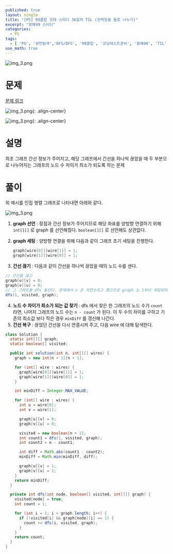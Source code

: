 ```yaml
---
published: true
layout: single
title: "[PS] 99클럽 코테 스터디 36일차 TIL (전력망을 둘로 나누기)"
excerpt: "항해99 스터디"
categories:
  - PS
tags:
  - [ 'PS', '완전탐색','BFS/DFS', '99클럽', '코딩테스트준비', '항해99', 'TIL' ]
use_math: true
---
```



![img_3.png](https://zhtmr.github.io/static-files-for-posting/20240722/99club_TIL_thumbnail/%EA%B8%B0%EB%B3%B8%ED%98%951_java.png?raw=true)

# 문제

[문제 링크](https://school.programmers.co.kr/learn/courses/30/lessons/86971)

![img_3.png](https://zhtmr.github.io/static-files-for-posting/20240826/ex.png?raw=true){: .align-center}

![img_3.png](https://zhtmr.github.io/static-files-for-posting/20240826/ex2.png?raw=true){: .align-center}

# 설명
최초 그래프 간선 정보가 주어지고, 해당 그래프에서 간선을 하나씩 끊었을 때 두 부분으로 나누어지는 그래프의 노드 수 차이가 최소가 되도록 하는 문제

# 풀이
위 예시를 인접 행렬 그래프로 나타내면 아래와 같다.

![img_3.png](https://zhtmr.github.io/static-files-for-posting/20240826/img_3.png?raw=true)
1. **graph 선언** : 정점과 간선 정보가 주어지므로 해당 좌표를 양방향 연결하기 위해 `int[][]` 로 graph 를 선언해줬다. `boolean[][]` 로 선언해도 상관없다.

2. **graph 세팅** : 양방향 연결을 위해 다음과 같이 그래프 초기 세팅을 진행한다.
   ```java
   graph[wire[0]][wire[1]] = 1;
   graph[wire[1]][wire[0]] = 1;
   ```
3. **간선 끊기** : 다음과 같이 간선을 하나씩 끊었을 때의 노드 수를 센다. 
```java
// 간선을 끊고
graph[u][v] = 0;
graph[v][u] = 0;
// 그 그래프를 dfs 돌린다. 문제에서 n 은 자연수라고 했으므로 graph 는 1부터 세팅되어 있다.
dfs(1, visited, graph);
```
4. **노드 수 차이가 최소가 되는 값 찾기** : dfs 에서 찾은 한 그래프의 노드 수가 `count` 라면, 나머지 그래프의 노드 수는 `n - count` 가 된다.
이 두 수의 차이를 구하고 기존의 최소값 보다 작은 경우 `minDiff` 를 갱신해 나간다.
5. **간선 복구** : 끊었던 간선을 다시 연결시켜 주고, 다음 wire 에 대해 탐색한다.
 
```java
class Solution {
  static int[][] graph;
  static boolean[] visited;

  public int solution(int n, int[][] wires) {
    graph = new int[n + 1][n + 1];

    for (int[] wire : wires) {
      graph[wire[0]][wire[1]] = 1;
      graph[wire[1]][wire[0]] = 1;
    }

    int minDiff = Integer.MAX_VALUE;

    for (int[] wire : wires) {
      int u = wire[0];
      int v = wire[1];

      graph[u][v] = 0;
      graph[v][u] = 0;

      visited = new boolean[n + 1];
      int count1 = dfs(1, visited, graph);
      int count2 = n - count1;

      int diff = Math.abs(count1 - count2);
      minDiff = Math.min(minDiff, diff);

      graph[u][v] = 1;
      graph[v][u] = 1;
    }
    return minDiff;
  }

  private int dfs(int node, boolean[] visited, int[][] graph) {
    visited[node] = true;
    int count = 1;

    for (int i = 1; i < graph.length; i++) {
      if (!visited[i] && graph[node][i] == 1) {
        count += dfs(i, visited, graph);
      }
    }
    return count;
  }
}
```
